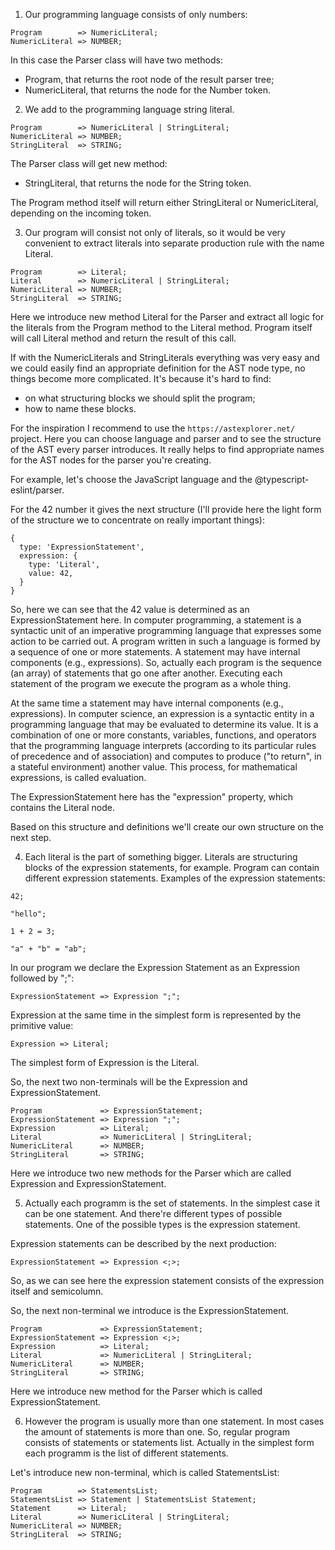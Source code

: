 1. Our programming language consists of only numbers:

```
Program        => NumericLiteral;
NumericLiteral => NUMBER;
```

In this case the Parser class will have two methods:

- Program, that returns the root node of the result parser tree;
- NumericLiteral, that returns the node for the Number token.


2. We add to the programming language string literal.

```
Program        => NumericLiteral | StringLiteral;
NumericLiteral => NUMBER;
StringLiteral  => STRING;
```

The Parser class will get new method:
- StringLiteral, that returns the node for the String token.

The Program method itself will return either StringLiteral or NumericLiteral, depending on the incoming token.

3. Our program will consist not only of literals, so it would be very convenient to extract literals into separate production rule with the name Literal.

```
Program        => Literal;
Literal        => NumericLiteral | StringLiteral;
NumericLiteral => NUMBER;
StringLiteral  => STRING;
```

Here we introduce new method Literal for the Parser and extract all logic for the literals from the Program method to the Literal method. Program itself will call Literal method and return the result of this call.

If with the NumericLiterals and StringLiterals everything was very easy and we could easily find an appropriate definition for the AST node type, no things become more complicated. It's because it's hard to find:
- on what structuring blocks we should split the program;
- how to name these blocks.

For the inspiration I recommend to use the `https://astexplorer.net/` project. Here you can choose language and parser and to see the structure of the AST every parser introduces. It really helps to find appropriate names for the AST nodes for the parser you're creating.

For example, let's choose the JavaScript language and the @typescript-eslint/parser.

For the 42 number it gives the next structure (I'll provide here the light form of the structure we to concentrate on really important things):

```
{
  type: 'ExpressionStatement',
  expression: {
    type: 'Literal',
    value: 42,
  }
} 
```

So, here we can see that the 42 value is determined as an ExpressionStatement here. In computer programming, a statement is a syntactic unit of an imperative programming language that expresses some action to be carried out. A program written in such a language is formed by a sequence of one or more statements. A statement may have internal components (e.g., expressions). So, actually each program is the sequence (an array) of statements that go one after another. Executing each statement of the program we execute the program as a whole thing.

At the same time a statement may have internal components (e.g., expressions). In computer science, an expression is a syntactic entity in a programming language that may be evaluated to determine its value. It is a combination of one or more constants, variables, functions, and operators that the programming language interprets (according to its particular rules of precedence and of association) and computes to produce ("to return", in a stateful environment) another value. This process, for mathematical expressions, is called evaluation.

The ExpressionStatement here has the "expression" property, which contains the Literal node.

Based on this structure and definitions we'll create our own structure on the next step.


4. Each literal is the part of something bigger. Literals are structuring blocks of the expression statements, for example. Program can contain different expression statements. Examples of the expression statements:

```
42;

"hello";

1 + 2 = 3;

"a" + "b" = "ab";
```

In our program we declare the Expression Statement as an Expression followed by ";":

```
ExpressionStatement => Expression ";";
```

Expression at the same time in the simplest form is represented by the primitive value:

```
Expression => Literal;
```

The simplest form of Expression is the Literal.

So, the next two non-terminals will be the Expression and ExpressionStatement.

```
Program             => ExpressionStatement;
ExpressionStatement => Expression ";";
Expression          => Literal;
Literal             => NumericLiteral | StringLiteral;
NumericLiteral      => NUMBER;
StringLiteral       => STRING;
```

Here we introduce two new methods for the Parser which are called Expression and ExpressionStatement.


5. Actually each programm is the set of statements. In the simplest case it can be one statement. And there're different types of possible statements. One of the possible types is the expression statement.

Expression statements can be described by the next production:

```
ExpressionStatement => Expression <;>;
```

So, as we can see here the expression statement consists of the expression itself and semicolumn.

So, the next non-terminal we introduce is the ExpressionStatement.

```
Program             => ExpressionStatement;
ExpressionStatement => Expression <;>;
Expression          => Literal;
Literal             => NumericLiteral | StringLiteral;
NumericLiteral      => NUMBER;
StringLiteral       => STRING;
```

Here we introduce new method for the Parser which is called ExpressionStatement.

6. However the program is usually more than one statement. In most cases the amount of statements is more than one. So, regular program consists of statements or statements list. Actually in the simplest form each programm is the list of different statements.

Let's introduce new non-terminal, which is called StatementsList:

```
Program        => StatementsList;
StatementsList => Statement | StatementsList Statement;
Statement      => Literal;
Literal        => NumericLiteral | StringLiteral;
NumericLiteral => NUMBER;
StringLiteral  => STRING;
```
